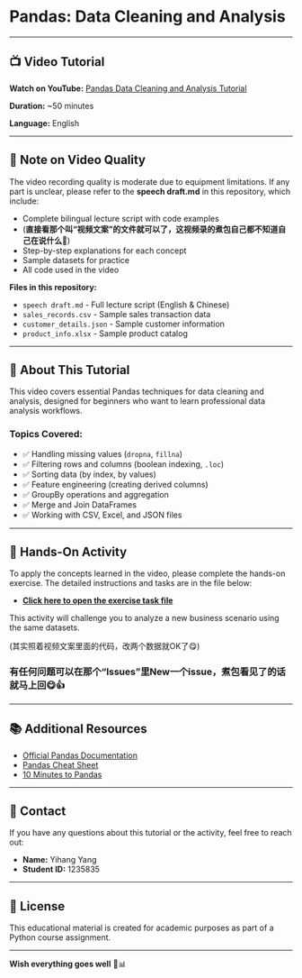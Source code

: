 # Pandas: Data Cleaning and Analysis

---

## 📺 Video Tutorial

**Watch on YouTube:** [Pandas Data Cleaning and Analysis Tutorial](https://youtu.be/_sBTNRvbjHU)

**Duration:** ~50 minutes

**Language:** English

---

## 📝 Note on Video Quality

The video recording quality is moderate due to equipment limitations. If any part is unclear, please refer to the **speech draft.md** in this repository, which include:

- Complete bilingual lecture script with code examples
- (**直接看那个叫“视频文案”的文件就可以了，这视频录的煮包自己都不知道自己在说什么**🤡)
- Step-by-step explanations for each concept
- Sample datasets for practice
- All code used in the video

**Files in this repository:**
- `speech draft.md` - Full lecture script (English & Chinese)
- `sales_records.csv` - Sample sales transaction data
- `customer_details.json` - Sample customer information
- `product_info.xlsx` - Sample product catalog

---

## 📖 About This Tutorial

This video covers essential Pandas techniques for data cleaning and analysis, designed for beginners who want to learn professional data analysis workflows. 

### Topics Covered:
- ✅ Handling missing values (`dropna`, `fillna`)
- ✅ Filtering rows and columns (boolean indexing, `.loc`)
- ✅ Sorting data (by index, by values)
- ✅ Feature engineering (creating derived columns)
- ✅ GroupBy operations and aggregation
- ✅ Merge and Join DataFrames
- ✅ Working with CSV, Excel, and JSON files

---

## 🎯 Hands-On Activity

To apply the concepts learned in the video, please complete the hands-on exercise. The detailed instructions and tasks are in the file below:

- **[Click here to open the exercise task file](./task.md)**

This activity will challenge you to analyze a new business scenario using the same datasets. 

(其实照着视频文案里面的代码，改两个数据就OK了😋)

### 有任何问题可以在那个“Issues”里New一个issue，煮包看见了的话就马上回😋👍

---

## 📚 Additional Resources

- [Official Pandas Documentation](https://pandas.pydata.org/docs/)
- [Pandas Cheat Sheet](https://pandas.pydata.org/Pandas_Cheat_Sheet.pdf)
- [10 Minutes to Pandas](https://pandas.pydata.org/docs/user_guide/10min.html)

---

## 🤝 Contact

If you have any questions about this tutorial or the activity, feel free to reach out:

- **Name:** Yihang Yang
- **Student ID:** 1235835

---

## 📄 License

This educational material is created for academic purposes as part of a Python course assignment.

---

**Wish everything goes well** 🐼📊
